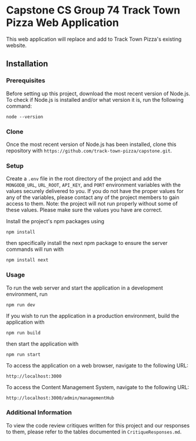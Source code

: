 # Capstone CS Group 74 Track Town Pizza Web Application

This web application will replace and add to Track Town Pizza's existing website.

## Installation

### Prerequisites

Before setting up this project, download the most recent version of Node.js. To check if Node.js is installed and/or
what version it is, run the following command:

`node --version`

### Clone

Once the most recent version of Node.js has been installed, clone this repository with `https://github.com/track-town-pizza/capstone.git`.

### Setup

Create a `.env` file in the root directory of the project and add the `MONGODB_URL`, `URL_ROOT`, `API_KEY`, and `PORT` environment variables with the values securely delivered to you. If you do not have the proper values for any of the variables, please contact any of the project members to gain access to them.
Note: the project will not run properly without some of these values. Please make sure the values you have are correct.

Install the project's npm packages using

`npm install`

then specifically install the next npm package to ensure the server commands will run with

`npm install next`

### Usage

To run the web server and start the application in a development environment, run

`npm run dev`

If you wish to run the application in a production environment, build the application with

`npm run build`

then start the application with

`npm run start`

To access the application on a web browser, navigate to the following URL:

`http://localhost:3000`

To access the Content Management System, navigate to the following URL:

`http://localhost:3000/admin/managementHub`

### Additional Information

To view the code review critiques written for this project and our responses to them, please refer to the tables documented in `CritiqueResponses.md`.